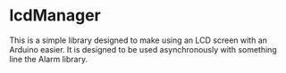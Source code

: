 # lcdManager
This is a simple library designed to make using an LCD screen with an Arduino easier.  It is designed to be used asynchronously with something line the Alarm library.
